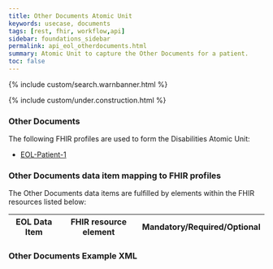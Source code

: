 ```yaml
---
title: Other Documents Atomic Unit
keywords: usecase, documents
tags: [rest, fhir, workflow,api]
sidebar: foundations_sidebar
permalink: api_eol_otherdocuments.html
summary: Atomic Unit to capture the Other Documents for a patient.
toc: false
---
```

{% include custom/search.warnbanner.html %}

{% include custom/under.construction.html %}

### Other Documents ###


The following FHIR profiles are used to form the Disabilities Atomic Unit:

- [EOL-Patient-1](https://fhir.nhs.uk/STU3/StructureDefinition/EOL-Patient-1.xml)

### Other Documents data item mapping to FHIR profiles ###

The Other Documents data items are fulfilled by elements within the FHIR resources listed below:

| EOL Data Item                       | FHIR resource element                                                   | Mandatory/Required/Optional |
|-------------------------------------|-------------------------------------------------------------------------|-----------------------------|


### Other Documents Example XML ###




